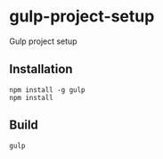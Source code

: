 # gulp-project-setup
Gulp project setup

## Installation
```console
npm install -g gulp
npm install
```
## Build
```console
gulp
```

